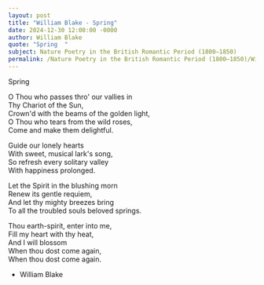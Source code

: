 ```yaml
---
layout: post
title: "William Blake - Spring"
date: 2024-12-30 12:00:00 -0000
author: William Blake
quote: "Spring  "
subject: Nature Poetry in the British Romantic Period (1800–1850)
permalink: /Nature Poetry in the British Romantic Period (1800–1850)/William Blake/William Blake - Spring
---
```


Spring  

O Thou who passes thro' our vallies in  
Thy Chariot of the Sun,  
Crown'd with the beams of the golden light,  
O Thou who tears from the wild roses,  
Come and make them delightful.  

Guide our lonely hearts  
With sweet, musical lark's song,  
So refresh every solitary valley  
With happiness prolonged.  

Let the Spirit in the blushing morn  
Renew its gentle requiem,  
And let thy mighty breezes bring  
To all the troubled souls beloved springs.  

Thou earth-spirit, enter into me,  
Fill my heart with thy heat,  
And I will blossom  
When thou dost come again,  
When thou dost come again.

- William Blake
